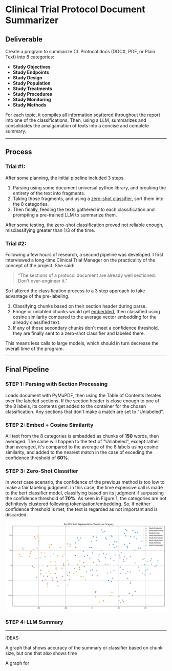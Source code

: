 # Clinical Trial Protocol Document Summarizer

## Deliverable

Create a program to summarize CL Protocol docs (DOCX, PDF, or Plain Text) into 8 categories:
- **Study Objectives**
- **Study Endpoints**
- **Study Design**
- **Study Population**
- **Study Treatments**
- **Study Procedures**
- **Study Monitoring**
- **Study Methods**

For each topic, it compiles all information scattered throughout the report into one of the classifications. Then, using a LLM, summarizes and consolidates the amalgamation of texts into a concise and complete summary. 

---

## Process

### Trial #1:

After some planning, the initial pipeline included 3 steps.
1. Parsing using some document universal python library, and breaking the entirety of the text into fragments.
2. Taking those fragments, and using a [zero-shot classifier](https://joeddav.github.io/blog/2020/05/29/ZSL.html), sort them into the 8 categories. 
3. Then finally, feeding the texts gathered into each classification and prompting a pre-trained LLM to summarize them. 

After some testing, the zero-shot classification proved not reliable enough, misclassifying greater than 1/3 of the time.

### Trial #2:

Following a few hours of research, a second pipeline was developed. I first interviewed a long-time Clinical 
Trial Manager on the practicality of the concept of the project. She said:

>"The sections of a protocol document are already well sectioned. Don't over-engineer it."

So I altered the classification process to a 3 step approach to take advantage of the pre-labeling.
1. Classifying chunks based on their section header during parse. 
2. Fringe or unlabled chunks would get [embedded](https://www.datacamp.com/blog/what-is-text-embedding-ai), then classified using cosine similarity compared to the average vector embedding for the already classified text. 
3. If any of those secondary chunks don't meet a confidence threshold, they are finally sent to a zero-shot classifier and labeled there.

This means less calls to large models, which should in turn decrease the overall time of the program.

---

## Final Pipeline

### STEP 1: Parsing with Section Processing

Loads document with PyMuPDF, then using the Table of Contents iterates over the labeled sections. If the section header is close enough to one of the 8 labels, its contents get added to the container for the chosen classification. Any sections that don't make a match are set to "Unlabeled". 

### STEP 2: Embed + Cosine Similarity

All text from the 8 categories is embedded as chunks of **150** words, then averaged. The same will happen to the text of "Unlabeled", except rather than averaged, it's compared to the average of the 8 labels using cosine similarity, and added to the nearest match in the case of exceding the confidence threshold of **60%**. 

### STEP 3: Zero-Shot Classifier

In worst case scenario, the confidence of the previous method is too low to make a fair labeling judgment. In this case, the time expensive call is made to the bert classifier model, classifying based on its judgment if surpassing the confidence threshold of **70%**. As seen in Figure 1, the categories are not definitevly clustered following tokenization/embedding. So, if neither confidence threshold is met, the text is regarded as not important and is discarded.

![Figure 1](cl_em.png)

### STEP 4: LLM Summary

---


IDEAS: 

A graph that shows accuracy of the summary or classifier based on chunk size, but one that also shows time

A graph for 